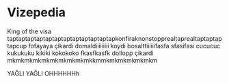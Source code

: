 # Vizepedia

King of the visa taptaptaptaptaptaptaptaptaptaptaptapkonfiraknonstopprealtaprealtaptaptaptapcup fofayaya çikardi domaldiiiiiiiii koydi bosalttiiiiiifasfa sfasifasi cucucuc kukukuku kikiki kokokoko fkasfkasfk dollopp çikardi mkmkmkmkmkmkmkmkmkmkkmmkmkmkmkmkmkm

YAĞLI YAĞLI OHHHHHHh
